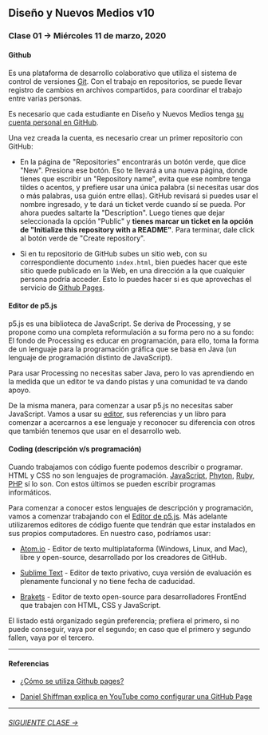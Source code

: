 ## Diseño y Nuevos Medios v10

### Clase 01 → Miércoles 11 de marzo, 2020

#### Github

Es una plataforma de desarrollo colaborativo que utiliza el sistema de control de versiones [Git](https://git-scm.com/). Con el trabajo en repositorios, se puede llevar registro de cambios en archivos compartidos, para coordinar el trabajo entre varias personas.

Es necesario que cada estudiante en Diseño y Nuevos Medios tenga [su cuenta personal en GitHub](https://github.com/join).

Una vez creada la cuenta, es necesario crear un primer repositorio con GitHub: 

- En la página de "Repositories" encontrarás un botón verde, que dice "New". Presiona ese botón. Eso te llevará a una nueva página, donde tienes que escribir un "Repository name", evita que ese nombre tenga tildes o acentos, y prefiere usar una única palabra (si necesitas usar dos o más palabras, usa guión entre ellas). GitHub revisará si puedes usar el nombre ingresado, y te dará un ticket verde cuando sí se pueda. Por ahora puedes saltarte la "Description". Luego tienes que dejar seleccionada la opción "Public" y **tienes marcar un ticket en la opción de "Initialize this repository with a README"**. Para terminar, dale click al botón verde de "Create repository".

- Si en tu repositorio de GitHub subes un sitio web, con su correspondiente documento `index.html`, bien puedes hacer que este sitio quede publicado en la Web, en una dirección a la que cualquier persona podría acceder. Esto lo puedes hacer si es que aprovechas el servicio de [Github Pages](https://help.github.com/articles/what-is-github-pages/). 

#### Editor de p5.js

p5.js es una biblioteca de JavaScript. Se deriva de Processing, y se propone como una completa reformulación a su forma pero no a su fondo: El fondo de Processing es educar en programación, para ello, toma la forma de un lenguaje para la programación gráfica que se basa en Java (un lenguaje de programación distinto de JavaScript). 

Para usar Processing no necesitas saber Java, pero lo vas aprendiendo en la medida que un editor te va dando pistas y una comunidad te va dando apoyo. 

De la misma manera, para comenzar a usar p5.js no necesitas saber JavaScript. Vamos a usar su [editor](https://editor.p5js.org/), sus referencias y un libro para comenzar a acercarnos a ese lenguaje y reconocer su diferencia con otros que también tenemos que usar en el desarrollo web.


#### Coding (descripción v/s programación)

Cuando trabajamos con código fuente podemos describir o programar. HTML y CSS no son lenguajes de programación. [JavaScript](https://developer.mozilla.org/es/docs/Web/JavaScript), [Phyton](https://www.python.org/), [Ruby](https://www.ruby-lang.org/es/), [PHP](http://php.net/) sí lo son. Con estos últimos se pueden escribir programas informáticos.

Para comenzar a conocer estos lenguajes de descripción y programación, vamos a comenzar trabajando con el [Editor de p5.js](https://editor.p5js.org/). Más adelante utilizaremos editores de código fuente que tendrán que estar instalados en sus propios computadores. En nuestro caso, podríamos usar:  

- [Atom.io](https://atom.io/) - Editor de texto multiplataforma (Windows, Linux, and Mac), libre y open-source, desarrollado por los creadores de GitHub. 

- [Sublime Text](https://www.sublimetext.com/) - Editor de texto privativo, cuya versión de evaluación es plenamente funcional y no tiene fecha de caducidad. 

- [Brakets](http://brackets.io/) - Editor de texto open-source para desarrolladores FrontEnd que trabajen con HTML, CSS y JavaScript.

El listado está organizado según preferencia; prefiera el primero, si no puede conseguir, vaya por el segundo; en caso que el primero y segundo fallen, vaya por el tercero.


- - - - - - -

#### Referencias 

- [¿Cómo se utiliza Github pages?](https://developer.mozilla.org/es/docs/Learn/Using_Github_pages)

- [Daniel Shiffman explica en YouTube como configurar una GitHub Page](https://youtu.be/bFVtrlyH-kc)

- - - - - - - 

###### [SIGUIENTE CLASE →](https://github.com/profesorfaco/dno037-2020/tree/gh-pages/clase-02)

